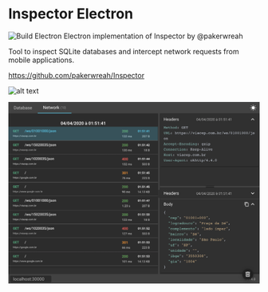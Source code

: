 # Inspector Electron
![Build Electron](https://github.com/aleffeh/InspectorElectron/workflows/Build%20Electron/badge.svg)
Electron implementation of Inspector by @pakerwreah

Tool to inspect SQLite databases and intercept network requests from mobile applications.

https://github.com/pakerwreah/Inspector

![alt text](screenshots/database.png "Database")

![alt text](screenshots/network.png "Network")
